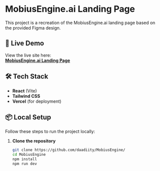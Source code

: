 # MobiusEngine.ai Landing Page

This project is a recreation of the MobiusEngine.ai landing page based on the provided Figma design.

## 🚀 Live Demo
View the live site here:  
[**MobiusEngine.ai Landing Page**](https://mobius-engine-git-main-aadityas-projects-b6e5beac.vercel.app/)

## 🛠 Tech Stack
- **React** (Vite)
- **Tailwind CSS**
- **Vercel** (for deployment)

## 📦 Local Setup

Follow these steps to run the project locally:

1. **Clone the repository**
   ```bash
   git clone https://github.com/daadiity/MobiusEngine/
   cd MobiusEngine
   npm install
   npm run dev
   ```
